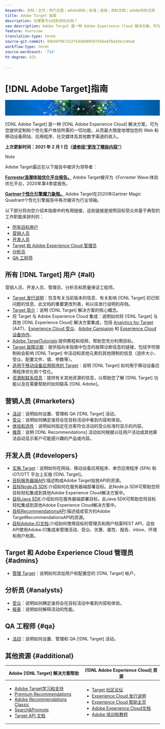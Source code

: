 ```yaml
---
keywords: 目标；主页；热门主题；adobe目标；标准；高级；目标文档；adobe目标文档
title: Adobe Target 指南
description: 在哪里可以找到目标文档？
seo-description: Adobe Target 是一种 Adobe Experience Cloud 解决方案，可为您提供定制和个性化客户体验所需的一切功能，从而最大限度地增加您的 Web 和移动设备网站、应用程序、社交媒体及其他数字渠道的收入。
feature: Overview
translation-type: tm+mt
source-git-commit: 48b94f967252f5ddb009597456edf0a43bc54ba6
workflow-type: tm+mt
source-wordcount: '714'
ht-degree: 62%

---
```



# [!DNL Adobe Target]指南

![横幅](assets/target-home-banner-simple.png)

[!DNL Adobe Target] 是一种 [!DNL Adobe Experience Cloud] 解决方案，可为您提供定制和个性化客户体验所需的一切功能，从而最大限度地增加您的 Web 和移动设备网站、应用程序、社交媒体及其他数字渠道的收入。

**上次更新时间：2021 年 2 月 1 日（[请参阅“更改了哪些内容”](r-release-notes/doc-change.md)）**

>[!NOTE]
>
>Adobe Target最近在以下报告中被评为领导者：
>
>**[Forrester浪潮体验优化平台报告。](https://blog.adobe.com/en/2020/11/24/adobe-named-leader-in-forrester-wave-report-experience-optimization-platforms.html)** Adobe Target被评为《Forrester Wave:体验优化平台，2020年第4季度报告。
>
>**[Gartner个性化引擎魔力象限。](https://theblog.adobe.com/adobe-again-named-leader-in-gartner-magic-quadrant-for-personalization-engines/)** Adobe Target在2020年Gartner Magic Quadrant个性化引擎报告中再次被评为行业领袖。

以下部分将向您介绍本指南中的有用链接，这些链接是按照目标受众并基于典型的工作职能来排列的：

- [所有目标用户](#all)
- [营销人员](#marketers)
- [开发人员](#developers)
- [Target 和 Adobe Experience Cloud 管理员](#admins)
- [分析员](#analysts)
- [QA 工程师](#qa)

## 所有 [!DNL Target] 用户 {#all}

营销人员、开发人员、管理员、分析员和质量保证工程师。

- [Target 发行说明](r-release-notes/release-notes.md)：包含有关当前版本的信息、有关影响 [!DNL Target] 的已知问题的信息、此文档的重要更改列表，和以往发行说明的存档。
- [Target 简介](c-intro/intro.md)：说明 [!DNL Target] 解决方案的核心概念。
- 将 Target 与 Adobe Experience Cloud 集成：说明如何将 [!DNL Target] 与其他 [!DNL Experience Cloud] 解决方案集成，包括 [Analytics for Target](/help/c-integrating-target-with-mac/a4t/a4t.md) (A4T)、[Experience Cloud 受众](/help/c-integrating-target-with-mac/mmp.md)、[Adobe Campaign](/help/c-integrating-target-with-mac/campaign-and-target.md) 和 [Experience Cloud 设备协作](/help/c-integrating-target-with-mac/experience-cloud-device-co-op.md)。
- [Adobe TargetTutorials](https://experienceleague.adobe.com/docs/target-learn/tutorials/overview.html):提供教程和视频，帮助您充分利用目标。
- [Target 故障诊断](r-troubleshooting-target/troubleshooting-target.md)：提供指向本指南中包含的故障诊断信息的链接，包括字符限制和会影响 [!DNL Target] 中活动和其他元素的其他限制的信息（选件大小、受众、配置文件、值、参数等）。
- [适用于移动设备应用程序的 Target](c-target-mobile-app/target-mobile-app.md)：说明 [!DNL Target] 如何用于移动设备应用程序优化和个性化。
- [资源和联系信息](cmp-resources-and-contact-information.md)：提供有关其他资源的信息，以帮助您了解 [!DNL Target] 功能以及在需要帮助时如何联系 [!DNL Adobe]。

## 营销人员 {#marketers}

- [活动](c-activities/activities.md)：说明如何设置、管理和 QA [!DNL Target] 活动。
- [受众](c-target/target.md)：说明如何确定谁将会在目标活动中看到内容和体验。
- [体验和选件](c-experiences/experiences.md)：说明如何指定在访客符合活动的受众标准时显示的内容。
- [推荐](c-recommendations/recommendations.md)：说明 [!DNL Recommendations] 活动如何根据以往用户活动或其他算法自动显示客户可能感兴趣的产品或内容。

## 开发人员  {#developers}

- [实施 Target](c-implementing-target/implementing-target.md)：说明如何在网站、移动设备应用程序、单页应用程序 (SPA) 和 iOT/OTT 平台上实施 [!DNL Target]。
- [目标服务器端API](https://developers.adobetarget.com/api/delivery-api/):描述构成Adobe Target投放API的资源。
- [目标NodeJS SDK](https://github.com/adobe/target-nodejs-sdk):介绍如何在服务器端部署目标。此Node.js SDK可帮助您将目标轻松集成到其他Adobe Experience Cloud解决方案中。
- [目标Java SDK](https://github.com/adobe/target-java-sdk):介绍如何在服务器端部署目标。此Java SDK可帮助您将目标轻松集成到其他Adobe Experience Cloud解决方案中。
- [目标RecommendationsAPI](https://developers.adobetarget.com/api/recommendations/):描述组成官方的Adobe TargetRecommendationsAPI的资源。
- [目标Adobe.IO文档](http://developers.adobetarget.com/api/#introduction):介绍如何使用目标的管理员和用户档案REST API，这些API使用Adobe.IO集成来管理活动、受众、优惠、属性、报告、mbox、环境和用户档案。

## Target 和 Adobe Experience Cloud 管理员 {#admins}

- [管理 Target](administrating-target/administrating-target.md)：说明如何添加用户和配置您的 [!DNL Target] 帐户。

## 分析员  {#analysts}

- [受众](c-target/target.md)：说明如何确定谁将会在目标活动中看到内容和体验。
- [报表](c-reports/reports.md)：说明如何解释活动的性能。

## QA 工程师  {#qa}

- [活动](c-activities/activities.md)：说明如何设置、管理和 QA [!DNL Target] 活动。

## 其他资源 {#additional}

| Adobe [!DNL Target] 解决方案帮助 | [!DNL Adobe Experience Cloud] 资源 |
|--- |--- |
| <ul><li>[Adobe Target学习和支持](https://helpx.adobe.com/cn/support/target.html)</li><li>[Premium Recommendations](c-recommendations/recommendations.md)</li><li>[Adobe Recommendations Classic](/help/assets/adobe-recommendations-classic.pdf)</li><li>[Search&amp;Promote](https://experienceleague.adobe.com/docs/search-promote/using/sp-home.html)</li><li>[Target API 文档](c-implementing-target/c-api-and-sdk-overview/api-and-sdk-overview.md)</li></ul> | <ul><li>[Target 社区论坛](https://forums.adobe.com/community/experience-cloud/marketing-cloud/target)</li><li>[Experience Cloud 发行说明](https://experienceleague.adobe.com/docs/release-notes/experience-cloud/current.html)</li><li>[Experience Cloud 帮助主页](https://helpx.adobe.com/support/experience-cloud.html)</li><li>[Adobe Experience Cloud文档](https://experienceleague.adobe.com/docs/experience-cloud/user-guides/home.html)</li><li>[Adobe 培训和教程](https://helpx.adobe.com/learning.html?promoid=KAUDK)</li></ul> |  |
